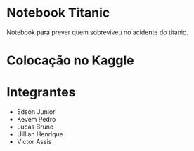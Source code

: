 # Notebook Titanic
Notebook para prever quem sobreviveu no acidente do titanic.

# Colocação no Kaggle



# Integrantes
- Edson Junior
- Kevem Pedro
- Lucas Bruno
- Uillian Henrique
- Victor Assis
